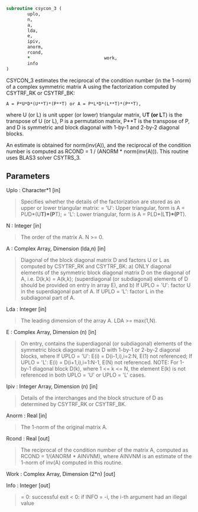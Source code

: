 ```fortran
subroutine csycon_3 (
		uplo,
		n,
		a,
		lda,
		e,
		ipiv,
		anorm,
		rcond,
		*                            work,
		info
)
```
 CSYCON_3 estimates the reciprocal of the condition number (in the
 1-norm) of a complex symmetric matrix A using the factorization
 computed by CSYTRF_RK or CSYTRF_BK:

    A = P*U*D*(U**T)*(P**T) or A = P*L*D*(L**T)*(P**T),

 where U (or L) is unit upper (or lower) triangular matrix,
 U**T (or L**T) is the transpose of U (or L), P is a permutation
 matrix, P**T is the transpose of P, and D is symmetric and block
 diagonal with 1-by-1 and 2-by-2 diagonal blocks.

 An estimate is obtained for norm(inv(A)), and the reciprocal of the
 condition number is computed as RCOND = 1 / (ANORM * norm(inv(A))).
 This routine uses BLAS3 solver CSYTRS_3.

## Parameters
Uplo : Character*1 [in]
> Specifies whether the details of the factorization are
> stored as an upper or lower triangular matrix:
> = 'U':  Upper triangular, form is A = P*U*D*(U**T)*(P**T);
> = 'L':  Lower triangular, form is A = P*L*D*(L**T)*(P**T).

N : Integer [in]
> The order of the matrix A.  N >= 0.

A : Complex Array, Dimension (lda,n) [in]
> Diagonal of the block diagonal matrix D and factors U or L
> as computed by CSYTRF_RK and CSYTRF_BK:
> a) ONLY diagonal elements of the symmetric block diagonal
> matrix D on the diagonal of A, i.e. D(k,k) = A(k,k);
> (superdiagonal (or subdiagonal) elements of D
> should be provided on entry in array E), and
> b) If UPLO = 'U': factor U in the superdiagonal part of A.
> If UPLO = 'L': factor L in the subdiagonal part of A.

Lda : Integer [in]
> The leading dimension of the array A.  LDA >= max(1,N).

E : Complex Array, Dimension (n) [in]
> On entry, contains the superdiagonal (or subdiagonal)
> elements of the symmetric block diagonal matrix D
> with 1-by-1 or 2-by-2 diagonal blocks, where
> If UPLO = 'U': E(i) = D(i-1,i),i=2:N, E(1) not referenced;
> If UPLO = 'L': E(i) = D(i+1,i),i=1:N-1, E(N) not referenced.
> NOTE: For 1-by-1 diagonal block D(k), where
> 1 <= k <= N, the element E(k) is not referenced in both
> UPLO = 'U' or UPLO = 'L' cases.

Ipiv : Integer Array, Dimension (n) [in]
> Details of the interchanges and the block structure of D
> as determined by CSYTRF_RK or CSYTRF_BK.

Anorm : Real [in]
> The 1-norm of the original matrix A.

Rcond : Real [out]
> The reciprocal of the condition number of the matrix A,
> computed as RCOND = 1/(ANORM * AINVNM), where AINVNM is an
> estimate of the 1-norm of inv(A) computed in this routine.

Work : Complex Array, Dimension (2*n) [out]

Info : Integer [out]
> = 0:  successful exit
> < 0:  if INFO = -i, the i-th argument had an illegal value

